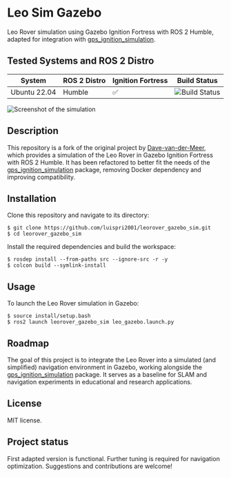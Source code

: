 # Leo Sim Gazebo

Leo Rover simulation using Gazebo Ignition Fortress with ROS 2 Humble, adapted for integration with [gps_ignition_simulation](https://github.com/luispri2001/gps_ignition_simulation.git).


## Tested Systems and ROS 2 Distro
| System        | ROS 2 Distro | Ignition Fortress | Build Status |
|---------------|--------------|-------------------|--------------|
| Ubuntu 22.04  | Humble       | ✅                | ![Build Status](https://github.com/luispri2001/leorover_gazebo_sim/actions/workflows/main.yml/badge.svg?branch=main) |

![Screenshot of the simulation](screenshots/thumbnail.png)

## Description

This repository is a fork of the original project by [Dave-van-der-Meer](https://github.com/Dave-van-der-Meer/leorover_gazebo_sim_docker), which provides a simulation of the Leo Rover in Gazebo Ignition Fortress with ROS 2 Humble. It has been refactored to better fit the needs of the [gps_ignition_simulation](https://github.com/luispri2001/gps_ignition_simulation.git) package, removing Docker dependency and improving compatibility.

## Installation

Clone this repository and navigate to its directory:

```shell-session
$ git clone https://github.com/luispri2001/leorover_gazebo_sim.git
$ cd leorover_gazebo_sim
```

Install the required dependencies and build the workspace:

```shell-session
$ rosdep install --from-paths src --ignore-src -r -y
$ colcon build --symlink-install
```

## Usage

To launch the Leo Rover simulation in Gazebo:

```shell-session
$ source install/setup.bash
$ ros2 launch leorover_gazebo_sim leo_gazebo.launch.py
```

## Roadmap

The goal of this project is to integrate the Leo Rover into a simulated (and simplified) navigation environment in Gazebo, working alongside the [gps_ignition_simulation](https://github.com/luispri2001/gps_ignition_simulation.git) package. It serves as a baseline for SLAM and navigation experiments in educational and research applications.

## License

MIT license.

## Project status

First adapted version is functional. Further tuning is required for navigation optimization. Suggestions and contributions are welcome!

